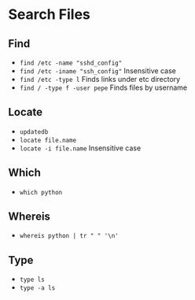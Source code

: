 # Search Files

## Find

- `find /etc -name "sshd_config"`
- `find /etc -iname "ssh_config"` Insensitive case
- `find /etc -type l` Finds links under etc directory
- `find / -type f -user pepe` Finds files by username

## Locate

- `updatedb`
- `locate file.name`
- `locate -i file.name` Insensitive case

## Which

- `which python`

## Whereis

- `whereis python | tr " " '\n'`

## Type

- `type ls`
- `type -a ls`
